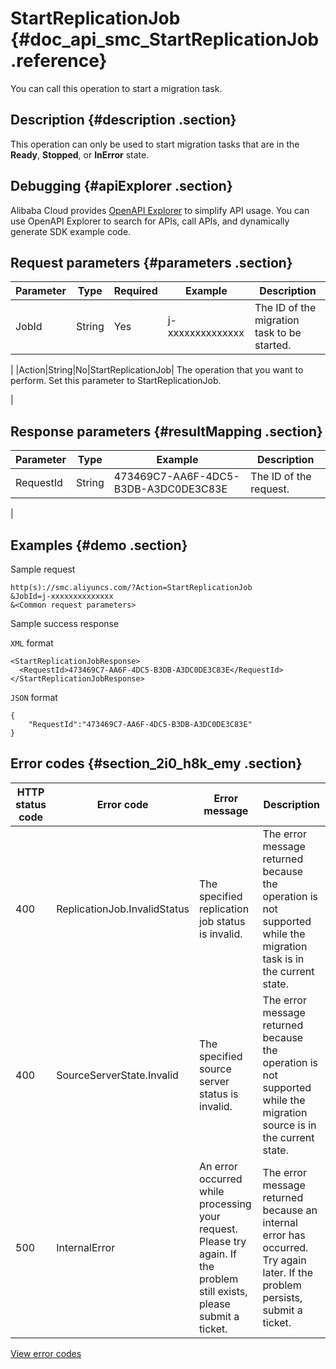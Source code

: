 # StartReplicationJob {#doc_api_smc_StartReplicationJob .reference}

You can call this operation to start a migration task.

## Description {#description .section}

This operation can only be used to start migration tasks that are in the **Ready**, **Stopped**, or **InError** state.

## Debugging {#apiExplorer .section}

Alibaba Cloud provides [OpenAPI Explorer](https://api.aliyun.com/#product=smc&api=StartReplicationJob) to simplify API usage. You can use OpenAPI Explorer to search for APIs, call APIs, and dynamically generate SDK example code.

## Request parameters {#parameters .section}

|Parameter|Type|Required|Example|Description|
|---------|----|--------|-------|-----------|
|JobId|String|Yes|j-xxxxxxxxxxxxxx| The ID of the migration task to be started.

 |
|Action|String|No|StartReplicationJob| The operation that you want to perform. Set this parameter to StartReplicationJob.

 |

## Response parameters {#resultMapping .section}

|Parameter|Type|Example|Description|
|---------|----|-------|-----------|
|RequestId|String|473469C7-AA6F-4DC5-B3DB-A3DC0DE3C83E| The ID of the request.

 |

## Examples {#demo .section}

Sample request

``` {#request_demo}
http(s)://smc.aliyuncs.com/?Action=StartReplicationJob
&JobId=j-xxxxxxxxxxxxxx
&<Common request parameters>
```

Sample success response

`XML` format

``` {#xml_return_success_demo}
<StartReplicationJobResponse>
  <RequestId>473469C7-AA6F-4DC5-B3DB-A3DC0DE3C83E</RequestId>
</StartReplicationJobResponse>

```

`JSON` format

``` {#json_return_success_demo}
{
	"RequestId":"473469C7-AA6F-4DC5-B3DB-A3DC0DE3C83E"
}
```

## Error codes {#section_2i0_h8k_emy .section}

|HTTP status code|Error code|Error message|Description|
|----------------|----------|-------------|-----------|
|400|ReplicationJob.InvalidStatus|The specified replication job status is invalid.|The error message returned because the operation is not supported while the migration task is in the current state.|
|400|SourceServerState.Invalid|The specified source server status is invalid.|The error message returned because the operation is not supported while the migration source is in the current state.|
|500|InternalError|An error occurred while processing your request. Please try again. If the problem still exists, please submit a ticket.|The error message returned because an internal error has occurred. Try again later. If the problem persists, submit a ticket.|

[View error codes](https://error-center.aliyun.com/status/product/smc)

